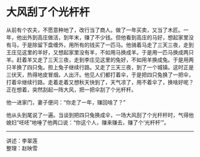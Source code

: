 # 大风刮了个光杆杆

从前有个农夫，不愿意种地了，改行当了商人。做了一年买卖，又当了木匠。一年，他出外到高庄做活，到年末，赚了不少钱。但他看到高庄的马好，想起家里没有马，于是除留下盘缠外，用所有的钱买了一匹马。他骑着马走了三天三夜，走到王庄见这里的羊好，又想起家里没有羊，不如用马换成羊。于是用一匹马换成两只羊。赶着羊又走了三天三夜，走到李庄见这里的兔好，不如用羊换成兔。于是用两只羊换了四只兔。担上兔子继续行路。又走了三天三夜，到了一个城镇。这时正是三伏天，热得地皮冒烟，人出汗。他见人们都打着伞，于是把四只兔换了一把伞，打着伞继续行路。走着走着又想秋天快到了，天气凉了，用不着伞了，换啥好呢？正在想着，突然刮起一阵大风，把一把伞刮了个光杆杆。

他一进家门，妻子便问：“你走了一年，赚回啥了？”

他从头到尾说了一遍。当谈到把四只兔换成伞，一场大风刮了个光杆杆时，气得他媳妇“呸呸”地唾了他两口说：“你这个人，赚来赚去，赚了个‘光杆杆’”。

---

讲述：李翠莲  
整理：赵映雪
